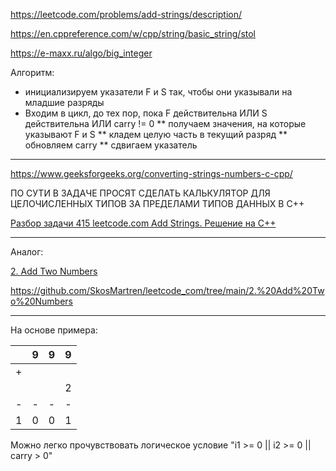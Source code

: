 https://leetcode.com/problems/add-strings/description/

https://en.cppreference.com/w/cpp/string/basic_string/stol

https://e-maxx.ru/algo/big_integer

Алгоритм: 
* инициализируем указатели F и S так, чтобы они указывали на младшие разряды
* Входим в цикл, до тех пор, пока F действительна ИЛИ S действительна ИЛИ carry != 0
** получаем значения, на которые указывают F и S
** кладем целую часть в текущий разряд
** обновляем carry
** сдвигаем указатель
________

https://www.geeksforgeeks.org/converting-strings-numbers-c-cpp/

ПО СУТИ В ЗАДАЧЕ ПРОСЯТ СДЕЛАТЬ КАЛЬКУЛЯТОР ДЛЯ ЦЕЛОЧИСЛЕННЫХ ТИПОВ ЗА ПРЕДЕЛАМИ ТИПОВ ДАННЫХ В C++

[Разбор задачи 415 leetcode.com Add Strings. Решение на C++](https://www.youtube.com/watch?v=yorX7I4wNaA)

________

Аналог: 

[2. Add Two Numbers](https://leetcode.com/problems/add-two-numbers/)

https://github.com/SkosMartren/leetcode_com/tree/main/2.%20Add%20Two%20Numbers
________

На основе примера:

|   	| 9 	| 9 	| 9 	|
|---	|---	|---	|:-:	|
| + 	|   	|   	|   	|
|   	|   	|   	| 2 	|
| - 	| - 	| - 	| - 	|
| 1 	| 0 	| 0 	| 1 	|

Можно легко прочувствовать логическое условие "i1 >= 0 || i2 >= 0 || carry > 0"
